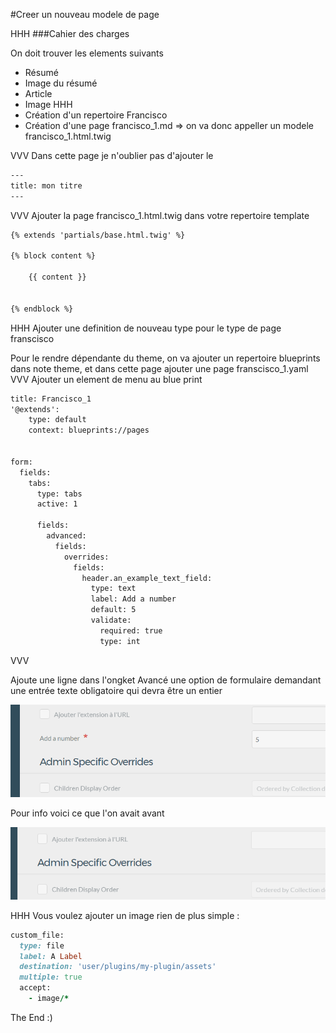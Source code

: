 #Creer un nouveau modele de page

HHH
###Cahier des charges

On doit trouver les elements suivants

- Résumé
- Image du résumé
- Article
- Image
HHH
- Création d'un repertoire Francisco 
- Création d'une page francisco_1.md => on va donc appeller un modele francisco_1.html.twig

VVV
Dans cette page je n'oublier pas d'ajouter le

```html
---
title: mon titre
---
```
VVV
Ajouter la page francisco_1.html.twig dans votre repertoire template
```html
{% extends 'partials/base.html.twig' %}

{% block content %}

    {{ content }}


{% endblock %}
```
HHH
Ajouter une definition de nouveau type pour le type de page franscisco

Pour le rendre dépendante du theme, on va ajouter un repertoire blueprints dans note theme, et dans cette page ajouter une page
franscisco_1.yaml
VVV
Ajouter un element de menu au blue print

```html
title: Francisco_1
'@extends':
    type: default
    context: blueprints://pages


form:
  fields:
    tabs:
      type: tabs
      active: 1

      fields:
        advanced:
          fields:
            overrides:
              fields:
                header.an_example_text_field:
                  type: text
                  label: Add a number
                  default: 5
                  validate:
                    required: true
                    type: int
```

VVV

Ajoute une ligne dans l'ongket Avancé une option de formulaire demandant une entrée texte obligatoire qui devra être un entier

![image](assets/111222333.png)

Pour info voici ce que l'on avait avant

![image](assets/111222332.png)

HHH
Vous voulez ajouter un image rien de plus simple : 

```ruby
custom_file:
  type: file
  label: A Label
  destination: 'user/plugins/my-plugin/assets'
  multiple: true
  accept:
    - image/*
```    
The End :)
